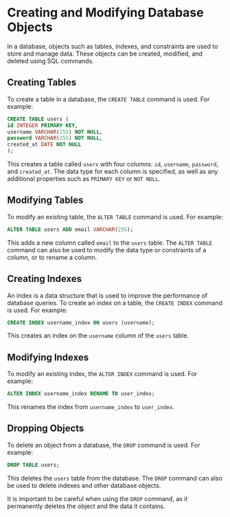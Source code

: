 # Creating and Modifying Database Objects

In a database, objects such as tables, indexes, and constraints are used to store and manage data. These objects can be created, modified, and deleted using SQL commands.

## Creating Tables

To create a table in a database, the `CREATE TABLE` command is used. For example:

```SQL
CREATE TABLE users (
id INTEGER PRIMARY KEY,
username VARCHAR(255) NOT NULL,
password VARCHAR(255) NOT NULL,
created_at DATE NOT NULL
);
```


This creates a table called `users` with four columns: `id`, `username`, `password`, and `created_at`. The data type for each column is specified, as well as any additional properties such as `PRIMARY KEY` or `NOT NULL`.

## Modifying Tables

To modify an existing table, the `ALTER TABLE` command is used. For example:

```SQL
ALTER TABLE users ADD email VARCHAR(255);
```


This adds a new column called `email` to the `users` table. The `ALTER TABLE` command can also be used to modify the data type or constraints of a column, or to rename a column.

## Creating Indexes

An index is a data structure that is used to improve the performance of database queries. To create an index on a table, the `CREATE INDEX` command is used. For example:

```SQL
CREATE INDEX username_index ON users (username);
```


This creates an index on the `username` column of the `users` table.

## Modifying Indexes

To modify an existing index, the `ALTER INDEX` command is used. For example:

```SQL
ALTER INDEX username_index RENAME TO user_index;
```


This renames the index from `username_index` to `user_index`.

## Dropping Objects

To delete an object from a database, the `DROP` command is used. For example:

```SQL
DROP TABLE users;
```


This deletes the `users` table from the database. The `DROP` command can also be used to delete indexes and other database objects.

It is important to be careful when using the `DROP` command, as it permanently deletes the object and the data it contains.
